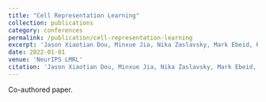 ```yaml
---
title: "Cell Representation Learning"
collection: publications
category: conferences
permalink: /publication/cell-representation-learning
excerpt: 'Jason Xiaotian Dou, Minxue Jia, Nika Zaslavsky, Mark Ebeid, Runxue Bao, Shiyi Zhang, Ke Ni, Paul Pu Liang, Haiyi Mao, Zhi-Hong Mao, et al. (2022). Cell Representation Learning. NeurIPS LMRL.'
date: 2022-01-01
venue: 'NeurIPS LMRL'
citation: 'Jason Xiaotian Dou, Minxue Jia, Nika Zaslavsky, Mark Ebeid, Runxue Bao, Shiyi Zhang, Ke Ni, Paul Pu Liang, Haiyi Mao, Zhi-Hong Mao, et al. (2022). "Cell Representation Learning." NeurIPS LMRL.'
---
```


Co-authored paper.
